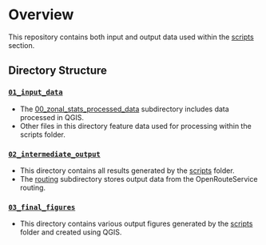 # Overview

This repository contains both input and output data used within the [scripts](../scripts) section.

## Directory Structure

### [`01_input_data`](/data/01_input_data)

- The [00_zonal_stats_processed_data](01_input_data/00_zonal_stats_processed_data) subdirectory includes data processed in QGIS.
- Other files in this directory feature data used for processing within the scripts folder.

### [`02_intermediate_output`](/data/02_intermediate_output)

- This directory contains all results generated by the [scripts](../scripts) folder.
- The [routing](02_intermediate_output/routing) subdirectory stores output data from the OpenRouteService routing.

### [`03_final_figures`](/data/03_final_figures)

- This directory contains various output figures generated by the [scripts](../scripts) folder and created using QGIS.